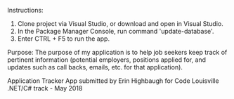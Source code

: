 ﻿Instructions:
1. Clone project via Visual Studio, or download and open in Visual Studio.
2. In the Package Manager Console, run command 'update-database'.
3. Enter CTRL + F5 to run the app.

Purpose:
The purpose of my application is to help job seekers keep track of pertinent information (potential employers, positions applied for,
and updates such as call backs, emails, etc. for that application). 

Application Tracker App
submitted by Erin Highbaugh
for Code Louisville .NET/C# track - May 2018
